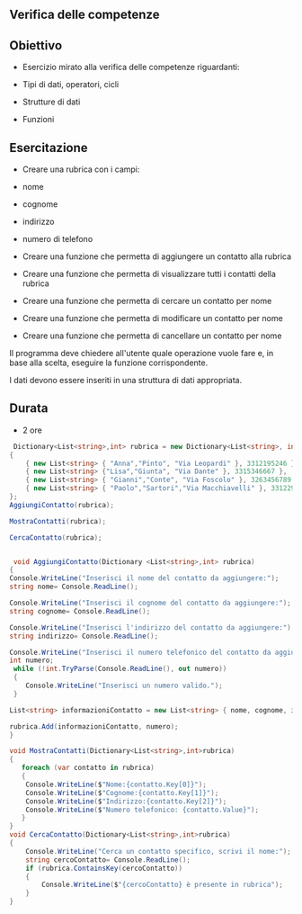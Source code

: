 ## Verifica delle competenze

## Obiettivo

- Esercizio mirato alla verifica delle competenze riguardanti:

- Tipi di dati, operatori, cicli
- Strutture di dati 
- Funzioni

## Esercitazione

- Creare una rubrica con i campi:
- nome
- cognome
- indirizzo
- numero di telefono

- Creare una funzione che permetta di aggiungere un contatto alla rubrica
- Creare una funzione che permetta di visualizzare tutti i contatti della rubrica
- Creare una funzione che permetta di cercare un contatto per nome
- Creare una funzione che permetta di modificare un contatto per nome
- Creare una funzione che permetta di cancellare un contatto per nome

Il programma deve chiedere all'utente quale operazione vuole fare e, in base alla scelta, eseguire la funzione corrispondente.

I dati devono essere inseriti in una struttura di dati appropriata.

## Durata

- 2 ore

```csharp
 Dictionary<List<string>,int> rubrica = new Dictionary<List<string>, int>
{
    { new List<string> { "Anna","Pinto", "Via Leopardi" }, 3312195246 },
    { new List<string> {"Lisa","Giunta", "Via Dante" }, 3315346667 },
    { new List<string> { "Gianni","Conte", "Via Foscolo" }, 3263456789 },
    { new List<string> { "Paolo","Sartori","Via Macchiavelli" }, 3312294276 }
};
AggiungiContatto(rubrica);

MostraContatti(rubrica);

CercaContatto(rubrica);


 void AggiungiContatto(Dictionary <List<string>,int> rubrica)
{
Console.WriteLine("Inserisci il nome del contatto da aggiungere:");
string nome= Console.ReadLine();

Console.WriteLine("Inserisci il cognome del contatto da aggiungere:");
string cognome= Console.ReadLine();

Console.WriteLine("Inserisci l'indirizzo del contatto da aggiungere:");
string indirizzo= Console.ReadLine();

Console.WriteLine("Inserisci il numero telefonico del contatto da aggiungere:");
int numero;
 while (!int.TryParse(Console.ReadLine(), out numero))
 {
    Console.WriteLine("Inserisci un numero valido.");
 }

List<string> informazioniContatto = new List<string> { nome, cognome, indirizzo };

rubrica.Add(informazioniContatto, numero);
}

void MostraContatti(Dictionary<List<string>,int>rubrica)
{
   foreach (var contatto in rubrica)
   {
    Console.WriteLine($"Nome:{contatto.Key[0]}");
    Console.WriteLine($"Cognome:{contatto.Key[1]}");
    Console.WriteLine($"Indirizzo:{contatto.Key[2]}");
    Console.WriteLine($"Numero telefonico: {contatto.Value}");
   }
}
void CercaContatto(Dictionary<List<string>,int>rubrica)
{
    Console.WriteLine("Cerca un contatto specifico, scrivi il nome:");
    string cercoContatto= Console.ReadLine();
    if (rubrica.ContainsKey(cercoContatto))
    {
        Console.WriteLine($"{cercoContatto} è presente in rubrica");
    }
}
```
